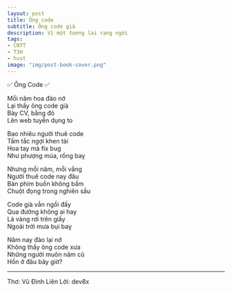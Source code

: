 ```yaml
---
layout: post
title: Ông code
subtitle: Ông code già
description: Vì một tương lai rạng ngời
tags:
- CNTT
- T3H
- hust
image: "img/post-book-cover.png"
---
```


✅ Ông Code ✅

Mỗi năm hoa đào nở  
Lại thấy ông code già  
Bày CV, bằng đỏ  
Lên web tuyển dụng to  
  
Bao nhiêu người thuê code  
Tấm tắc ngợi khen tài  
Hoa tay mà fix bug  
Như phượng múa, rồng baỵ  

Nhưng mỗi năm, mỗi vắng  
Người thuê code nay đâu  
Bàn phím buồn không bấm  
Chuột đọng trong nghiên sầu  
  
Code già vẫn ngồi đấy  
Qua đường không ai hay  
Lá vàng rơi trên giấy  
Ngoài trời mưa bụi baỵ  
  
Năm nay đào lại nở  
Không thấy ông code xưa  
Những người muôn năm cũ  
Hồn ở đâu bây giờ?  
  
-----
Thơ: Vũ Đình Liên
Lời: dev8x